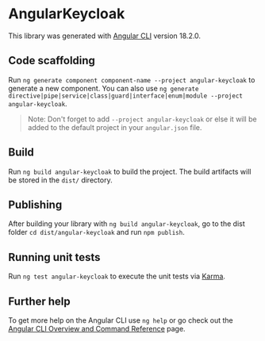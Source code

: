 # AngularKeycloak

This library was generated with [Angular CLI](https://github.com/angular/angular-cli) version 18.2.0.

## Code scaffolding

Run `ng generate component component-name --project angular-keycloak` to generate a new component. You can also use `ng generate directive|pipe|service|class|guard|interface|enum|module --project angular-keycloak`.
> Note: Don't forget to add `--project angular-keycloak` or else it will be added to the default project in your `angular.json` file. 

## Build

Run `ng build angular-keycloak` to build the project. The build artifacts will be stored in the `dist/` directory.

## Publishing

After building your library with `ng build angular-keycloak`, go to the dist folder `cd dist/angular-keycloak` and run `npm publish`.

## Running unit tests

Run `ng test angular-keycloak` to execute the unit tests via [Karma](https://karma-runner.github.io).

## Further help

To get more help on the Angular CLI use `ng help` or go check out the [Angular CLI Overview and Command Reference](https://angular.dev/tools/cli) page.
